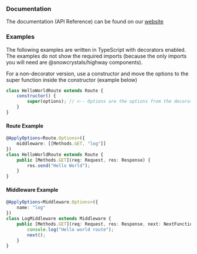 ### Documentation

The documentation (API Reference) can be found on our [website](https://snowcrystals.dev/docs/highway)

### Examples

The following examples are written in TypeScript with decorators enabled. The examples do not show the required imports (because the only imports you will need are @snowcrystals/highway components).

For a non-decorator version, use a constructor and move the options to the super function inside the constructor (example below)

```js
class HelloWorldRoute extends Route {
	constructor() {
		super(options); // <-- Options are the options from the decorator, they are all optional
	}
}
```

#### Route Example

```ts
@ApplyOptions<Route.Options>({
	middleware: [[Methods.GET, "log"]]
})
class HelloWorldRoute extends Route {
	public [Methods.GET](req: Request, res: Response) {
		res.send("Hello World");
	}
}
```

#### Middleware Example

```ts
@ApplyOptions<Middleware.Options>({
	name: "log"
})
class LogMiddleware extends Middleware {
	public [Methods.GET](req: Request, res: Response, next: NextFunction) {
		console.log("Hello world route");
		next();
	}
}
```
